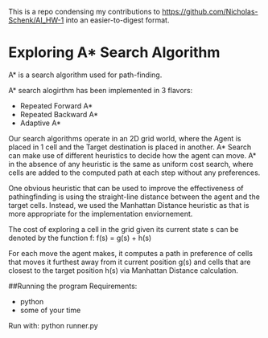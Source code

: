 This is a repo condensing my contributions to https://github.com/Nicholas-Schenk/AI_HW-1 into an easier-to-digest format. 

# Exploring A* Search Algorithm
A* is a search algorithm used for path-finding.

A* search alogirthm has been implemented in 3 flavors: 
- Repeated Forward A*
- Repeated Backward A*
- Adaptive A*

Our search algorithms operate in an 2D grid world, where the Agent is placed in 1 cell and the Target destination is placed in another.
A* Search can make use of different heuristics to decide how the agent can move. A* in the absence of any heuristic is the same as uniform cost search, where cells are added to the computed path at each step without any preferences. 

One obvious heuristic that can be used to improve the effectiveness of pathingfinding is using the straight-line distance between the agent and the target cells. Instead, we used the Manhattan Distance heuristic as that is more appropriate for the implementation enviornement.

The cost of exploring a cell in the grid given its current state s can be denoted by the function f:
f(s) = g(s) + h(s)

For each move the agent makes, it computes a path in preference of cells that moves it furthest away from it current position g(s) and cells that are closest to the target position h(s) via Manhattan Distance calculation.

##Running the program
Requirements:
- python
- some of your time

Run with:
python runner.py
